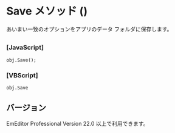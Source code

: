 # Save メソッド ()

あいまい一致のオプションをアプリのデータ フォルダに保存します。

## 

### \[JavaScript\]

```
obj.Save();
```

### \[VBScript\]

```
obj.Save
```

## バージョン

EmEditor Professional Version 22.0 以上で利用できます。
